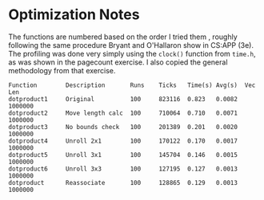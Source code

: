 # Optimization Notes

The functions are numbered based on the order I tried them , roughly following
the same procedure Bryant and O'Hallaron show in CS:APP (3e). The profiling was
done very simply using the `clock()` function from `time.h`, as was shown in the
pagecount exercise. I also copied the general methodology from that exercise.

```
Function        Description       Runs    Ticks   Time(s) Avg(s)  Vec Len
dotproduct1     Original          100     823116  0.823   0.0082  1000000
dotproduct2     Move length calc  100     710064  0.710   0.0071  1000000
dotproduct3     No bounds check   100     201389  0.201   0.0020  1000000
dotproduct4     Unroll 2x1        100     170122  0.170   0.0017  1000000
dotproduct5     Unroll 3x1        100     145704  0.146   0.0015  1000000
dotproduct6     Unroll 3x3        100     127195  0.127   0.0013  1000000
dotproduct      Reassociate       100     128865  0.129   0.0013  1000000
```
